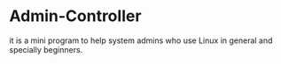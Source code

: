 # Admin-Controller
it is a mini program to help system admins who use Linux in general and specially beginners. 
